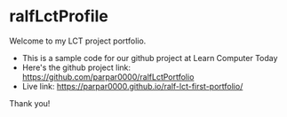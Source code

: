 # ralfLctProfile

Welcome to my LCT project portfolio.
- This is a sample code for our github project at Learn Computer Today
- Here's the github project link: https://github.com/parpar0000/ralfLctPortfolio
- Live link: https://parpar0000.github.io/ralf-lct-first-portfolio/

Thank you!
